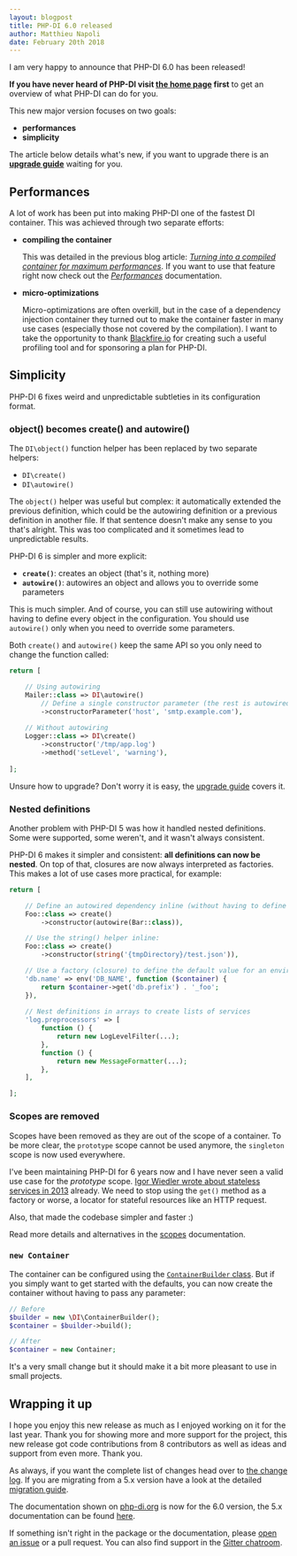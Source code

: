 ```yaml
---
layout: blogpost
title: PHP-DI 6.0 released
author: Matthieu Napoli
date: February 20th 2018
---
```


I am very happy to announce that PHP-DI 6.0 has been released!

**If you have never heard of PHP-DI visit [the home page](../) first** to get an overview of what PHP-DI can do for you.

This new major version focuses on two goals:
- **performances**
- **simplicity**

The article below details what's new, if you want to upgrade there is an [**upgrade guide**](../doc/migration/6.0.md) waiting for you.

## Performances

A lot of work has been put into making PHP-DI one of the fastest DI container. This was achieved through two separate efforts:

- **compiling the container**

    This was detailed in the previous blog article: [*Turning into a compiled container for maximum performances*](21-php-di-6-compiled-container.md). If you want to use that feature right now check out the [*Performances*](../doc/performances.md) documentation.

- **micro-optimizations**

    Micro-optimizations are often overkill, but in the case of a dependency injection container they turned out to make the container faster in many use cases (especially those not covered by the compilation). I want to take the opportunity to thank [Blackfire.io](https://blackfire.io) for creating such a useful profiling tool and for sponsoring a plan for PHP-DI.

## Simplicity

PHP-DI 6 fixes weird and unpredictable subtleties in its configuration format.

### object() becomes create() and autowire()

The `DI\object()` function helper has been replaced by two separate helpers:

- `DI\create()`
- `DI\autowire()`

The `object()` helper was useful but complex: it automatically extended the previous definition, which could be the autowiring definition or a previous definition in another file. If that sentence doesn't make any sense to you that's alright. This was too complicated and it sometimes lead to unpredictable results.

PHP-DI 6 is simpler and more explicit:

- **`create()`**: creates an object (that's it, nothing more)
- **`autowire()`**: autowires an object and allows you to override some parameters

This is much simpler. And of course, you can still use autowiring without having to define every object in the configuration. You should use `autowire()` only when you need to override some parameters.

Both `create()` and `autowire()` keep the same API so you only need to change the function called:

```php
return [

    // Using autowiring
    Mailer::class => DI\autowire()
        // Define a single constructor parameter (the rest is autowired)
        ->constructorParameter('host', 'smtp.example.com'),
        
    // Without autowiring
    Logger::class => DI\create()
        ->constructor('/tmp/app.log')
        ->method('setLevel', 'warning'),
        
];
```

Unsure how to upgrade? Don't worry it is easy, the [upgrade guide](../doc/migration/6.0.md) covers it.

### Nested definitions

Another problem with PHP-DI 5 was how it handled nested definitions. Some were supported, some weren't, and it wasn't always consistent.

PHP-DI 6 makes it simpler and consistent: **all definitions can now be nested**. On top of that, closures are now always interpreted as factories. This makes a lot of use cases more practical, for example:

```php
return [

    // Define an autowired dependency inline (without having to define a separate entry):
    Foo::class => create()
        ->constructor(autowire(Bar::class)),

    // Use the string() helper inline:
    Foo::class => create()
        ->constructor(string('{tmpDirectory}/test.json')),

    // Use a factory (closure) to define the default value for an environment variable:
    'db.name' => env('DB_NAME', function ($container) {
        return $container->get('db.prefix') . '_foo';
    }),
    
    // Nest definitions in arrays to create lists of services
    'log.preprocessors' => [
        function () {
            return new LogLevelFilter(...);
        },
        function () {
            return new MessageFormatter(...);
        },
    ],

];
```

### Scopes are removed

Scopes have been removed as they are out of the scope of a container. To be more clear, the `prototype` scope cannot be used anymore, the `singleton` scope is now used everywhere.

I've been maintaining PHP-DI for 6 years now and I have never seen a valid use case for the *prototype* scope. [Igor Wiedler wrote about stateless services in 2013](https://igor.io/2013/03/31/stateless-services.html) already. We need to stop using the `get()` method as a factory or worse, a locator for stateful resources like an HTTP request.

Also, that made the codebase simpler and faster :)

Read more details and alternatives in the [scopes](../doc/scopes.md) documentation.

### `new Container`

The container can be configured using the [`ContainerBuilder` class](../doc/container-configuration.md). But if you simply want to get started with the defaults, you can now create the container without having to pass any parameter:

```php
// Before
$builder = new \DI\ContainerBuilder();
$container = $builder->build();

// After
$container = new Container;
```

It's a very small change but it should make it a bit more pleasant to use in small projects.

## Wrapping it up

I hope you enjoy this new release as much as I enjoyed working on it for the last year. Thank you for showing more and more support for the project, this new release got code contributions from 8 contributors as well as ideas and support from even more. Thank you.

As always, if you want the complete list of changes head over to [the change log](../change-log.md). If you are migrating from a 5.x version have a look at the detailed [migration guide](../doc/migration/6.0.md).

The documentation shown on [php-di.org](http://php-di.org) is now for the 6.0 version, the 5.x documentation can be found [here](https://github.com/PHP-DI/PHP-DI/tree/5.4/doc).

If something isn't right in the package or the documentation, please [open an issue](https://github.com/PHP-DI/PHP-DI/issues/new) or a pull request. You can also find support in the [Gitter chatroom](https://gitter.im/PHP-DI/PHP-DI).

